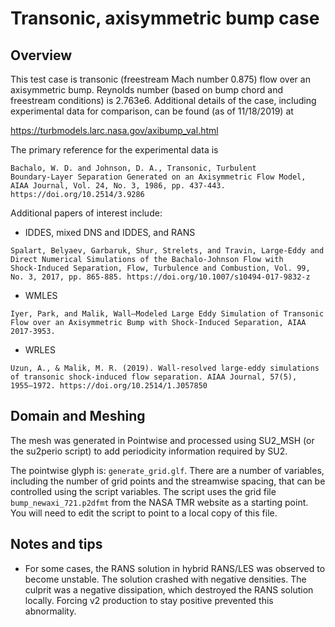 Transonic, axisymmetric bump case
=================================


Overview
--------

This test case is transonic (freestream Mach number 0.875) flow over an
axisymmetric bump.  Reynolds number (based on bump chord and freestream
conditions) is 2.763e6.  Additional details of the case, including
experimental data for comparison, can be found (as of 11/18/2019) at

https://turbmodels.larc.nasa.gov/axibump_val.html

The primary reference for the experimental data is

```
Bachalo, W. D. and Johnson, D. A., Transonic, Turbulent
Boundary-Layer Separation Generated on an Axisymmetric Flow Model,
AIAA Journal, Vol. 24, No. 3, 1986, pp. 437-443.
https://doi.org/10.2514/3.9286
```

Additional papers of interest include:

+ IDDES, mixed DNS and IDDES, and RANS
```
Spalart, Belyaev, Garbaruk, Shur, Strelets, and Travin, Large-Eddy and
Direct Numerical Simulations of the Bachalo-Johnson Flow with
Shock-Induced Separation, Flow, Turbulence and Combustion, Vol. 99,
No. 3, 2017, pp. 865-885. https://doi.org/10.1007/s10494-017-9832-z
```
+ WMLES
```
Iyer, Park, and Malik, Wall–Modeled Large Eddy Simulation of Transonic
Flow over an Axisymmetric Bump with Shock-Induced Separation, AIAA
2017-3953.
```
+ WRLES
```
Uzun, A., & Malik, M. R. (2019). Wall-resolved large-eddy simulations
of transonic shock-induced flow separation. AIAA Journal, 57(5),
1955–1972. https://doi.org/10.2514/1.J057850
```

Domain and Meshing
------------------

The mesh was generated in Pointwise and processed using SU2_MSH (or the
su2perio script) to add periodicity information required by SU2.

The pointwise glyph is: `generate_grid.glf`. There are a number of
variables, including the number of grid points and the streamwise
spacing, that can be controlled using the script variables.  The script
uses the grid file `bump_newaxi_721.p2dfmt` from the NASA TMR website as
a starting point.  You will need to edit the script to point to a local
copy of this file.

Notes and tips
--------------

- For some cases, the RANS solution in hybrid RANS/LES was observed to
  become unstable. The solution crashed with negative densities. The
  culprit was a negative dissipation, which destroyed the RANS solution
  locally. Forcing v2 production to stay positive prevented this
  abnormality.
